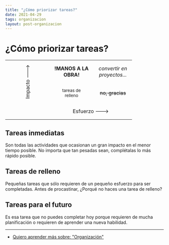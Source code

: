 ```yaml
---
title: "¿Cómo priorizar tareas?"
date: 2021-04-29
tags: organizacion
layout: post-organizacion
---
```


# ¿Cómo priorizar tareas?

<table>
  <tr>
    <td rowspan="2" style="transform: rotate(-90deg); padding: 1rem" >Impacto ---></td>
    <td style="text-align: center; font-weight: bold; padding: 1rem">!MANOS A LA<br>OBRA!</td>
    <td style="text-align: center; padding: 1rem"><i>convertir en <br>proyectos...</i></td>
  </tr>
  <tr>
    <td style="text-align: center; padding: 1rem"><small>tareas de <br>relleno</small></td>
    <td style="text-align: center; padding: 1rem"><del>no, gracias</del></td>
  </tr>
  <tr>
    <td>&nbsp;</td>
    <td colspan="2" style="text-align: center; padding: 1rem">Esfuerzo ---></td>
  </tr>
</table>

## Tareas inmediatas

Son todas las actividades que ocasionan un gran impacto en el menor tiempo posible. No importa que tan pesadas sean, complétalas lo más rápido posible.

## Tareas de relleno

Pequeñas tareas que sólo requieren de un pequeño esfuerzo para ser completadas. Antes de procastinar, ¿Porqué no haces una tarea de relleno?

## Tareas para el futuro

Es esa tarea que no puedes completar hoy porque requieren de mucha planificación o requieren de aprender una nueva habilidad.

---

- [Quiero aprender más sobre: "Organización"](../0/organizacion)